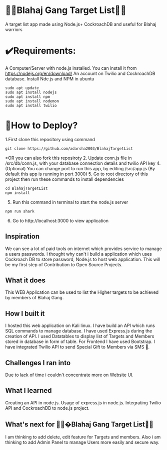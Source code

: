 # 🦈🦈Blahaj Gang Target List💪🦈
A target list app made using Node.js+ CockroachDB and useful for Blahaj warriors

# ✔️Requirements:

A Computer/Server with node.js installed. You can install it from https://nodejs.org/en/download/
An account on Twilio and CockroachDB database.
Install Nde.js and NPM in ubuntu
```
sudo apt update
sudo apt install nodejs
sudo apt install npm
sudo apt install nodemon
sudo apt install twilio
```

# 🤔How to Deploy?
1.First clone this repository using command
```
git clone https://github.com/adarsha2003/BlahajTargetList
```
*OR you can also fork this reposiroty
2. Update conn.js file in /src/db/conn.js, with your database connection details and twilio API key
4. (Optional) You can change port to run this app, by editing /src/app.js (By default this app is running in port 3000)
5. Go to root directory of this project then run these commands to install dependencies
```
cd BlahajTargetList
npm install
```
5. Run this command in terminal to start the node.js server
```
npm run shark
```
6. Go to http://localhost:3000 to view application
## Inspiration
We can see a lot of paid tools on internet which provides service to manage a users passwords. I thought why can't i build a application which uses Cockroach DB to store password, Node.js to host web application. This will be my first step of Contribution to Open Source Projects.
## What it does
This WEB Application can be used to list the Higher targets to be achieved by members of Blahaj Gang.
## How I built it
I hosted this web application on Kali linux. I have build an API which runs SQL commands to manage database. I have used Express.js during the creation of API. I used Datatables to display list of Targets and Members stored in database in form of table. For Frontend I have used Bootstrap. I have integrated Twilio API to send Special Gift to Members via SMS 📧.
## Challenges I ran into
Due to lack of time i couldn't concentrate more on Website UI.
## What I learned
Creating an API in node.js. Usage of express.js in node.js. Integrating Twilio API and CockroachDB to node.js project.
## What's next for 🦈🦈�Blahaj Gang Target List💪🦈
I am thinking to add delete, edit feature for Targets and members. Also i am thinking to add Admin Panel to manage Users more easily and secure way. 

